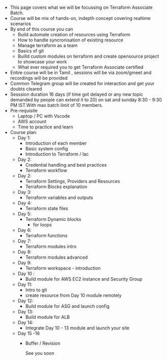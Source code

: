 - This page covers what we will be focussing on Terraform Associate Batch.
- Course will be mix of hands-on, indepth concept covering realtime scenarios
- By end of this course you can
	- Build automate creation of resources using Terraform
	- How to handle syncronisation of existing resource
	- Manage terraform  as a team
	- Basics of git
	- Builld custom modules on terraform and create opensource project to showcase your work
	- What ever required you to get Terraform Associate certified
- Entire course will be in Tamil , sessions will be  via zoom/gmeet  and recordings will be provided
- Common Telegram group will be created for interaction and get your doubts cleared
- Sesssion duration 16  days (if time got delayed or any new topic demanded by people can extend it to 20) on sat and sunday 8:30 - 9:30 PM IST.With max batch limit of 10 members.
- Pre-requisite
	- Laptop / PC with Vscode
	- AWS account
	- Time to practice and learn
- Course plan:
	- Day 1:
		- Introduction of each member
		- Basic system config
		- Introduction to Terraform / Iac
	- Day 2:
		- Credential handling and best practices
		- Terraform workflow
	- Day 2:
		- Terraform Settings, Providers and Resources
		- Terraform Blocks explanation
	- Day 3:
		- Terraform variables and outputs
	- Day 4:
		- Terraform state files
	- Day 5:
		- Terraform Dynamic blocks
			- for loops
	- Day 6:
		- Terraform functions
	- Day 7:
		- Terraform modules intro
	- Day 8:
		- Terraform modules advanced
	- Day 9:
		- Terraform workspace - introduction
	- Day 10 :
		- Build module for AWS EC2 instance and Security Group
	- Day 11:
		- Intro to git
		- create resource from Day 10 module remotely
	- Day 12:
		- Build module for ASG and launch config
	- Day 13:
		- Build module for ALB
	- Day 14:
		- Integrate Day 10 - 13 module and launch your site
	- Day 15 -16
		- Buffer / Revision
		  
		  See you soon